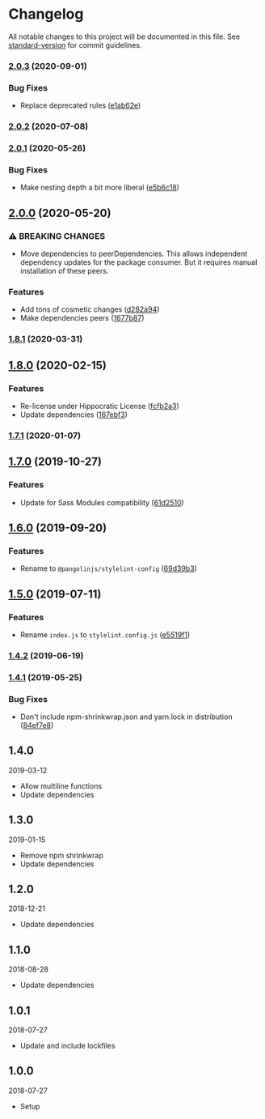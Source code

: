 # Changelog

All notable changes to this project will be documented in this file. See [standard-version](https://github.com/conventional-changelog/standard-version) for commit guidelines.

### [2.0.3](https://github.com/pangolinjs/stylelint-config/compare/v2.0.2...v2.0.3) (2020-09-01)


### Bug Fixes

* Replace deprecated rules ([e1ab62e](https://github.com/pangolinjs/stylelint-config/commit/e1ab62e175328dc0d2f34ae6a3f815e4f1b2a146))

### [2.0.2](https://github.com/pangolinjs/stylelint-config/compare/v2.0.1...v2.0.2) (2020-07-08)

### [2.0.1](https://github.com/pangolinjs/stylelint-config/compare/v2.0.0...v2.0.1) (2020-05-26)


### Bug Fixes

* Make nesting depth a bit more liberal ([e5b6c18](https://github.com/pangolinjs/stylelint-config/commit/e5b6c18c4024eab7ebefcf100c115ecc5627b2ce))

## [2.0.0](https://github.com/pangolinjs/stylelint-config/compare/v1.8.1...v2.0.0) (2020-05-20)


### ⚠ BREAKING CHANGES

* Move dependencies to peerDependencies. This allows independent dependency updates for the package consumer. But it requires manual installation of these peers.

### Features

* Add tons of cosmetic changes ([d282a94](https://github.com/pangolinjs/stylelint-config/commit/d282a9452bc09306429fd8edc4354f0f3c4c4148))
* Make dependencies peers ([1677b87](https://github.com/pangolinjs/stylelint-config/commit/1677b87011e9eacb6ec353b2177688610163a7fa))

### [1.8.1](https://github.com/pangolinjs/stylelint-config/compare/v1.8.0...v1.8.1) (2020-03-31)

## [1.8.0](https://github.com/pangolinjs/stylelint-config/compare/v1.7.1...v1.8.0) (2020-02-15)


### Features

* Re-license under Hippocratic License ([fcfb2a3](https://github.com/pangolinjs/stylelint-config/commit/fcfb2a3b0271835d3fa99d3bc666a6700f7dca29))
* Update dependencies ([167ebf3](https://github.com/pangolinjs/stylelint-config/commit/167ebf3d10d3ac1ac9b32e29942920e420f27b32))

### [1.7.1](https://github.com/pangolinjs/stylelint-config/compare/v1.7.0...v1.7.1) (2020-01-07)

## [1.7.0](https://github.com/pangolinjs/stylelint-config/compare/v1.6.0...v1.7.0) (2019-10-27)


### Features

* Update for Sass Modules compatibility ([61d2510](https://github.com/pangolinjs/stylelint-config/commit/61d2510))

## [1.6.0](https://github.com/pangolinjs/stylelint-config/compare/v1.5.0...v1.6.0) (2019-09-20)


### Features

* Rename to `@pangolinjs/stylelint-config` ([69d39b3](https://github.com/pangolinjs/stylelint-config/commit/69d39b3))

## [1.5.0](https://github.com/pangolinjs/stylelint-config/compare/v1.4.2...v1.5.0) (2019-07-11)


### Features

* Rename `index.js` to `stylelint.config.js` ([e5519f1](https://github.com/pangolinjs/stylelint-config/commit/e5519f1))



### [1.4.2](https://github.com/pangolinjs/stylelint-config/compare/v1.4.1...v1.4.2) (2019-06-19)



### [1.4.1](https://github.com/pangolinjs/stylelint-config/compare/v1.4.0...v1.4.1) (2019-05-25)


### Bug Fixes

* Don't include npm-shrinkwrap.json and yarn.lock in distribution ([84ef7e8](https://github.com/pangolinjs/stylelint-config/commit/84ef7e8))



## 1.4.0
2019-03-12

- Allow multiline functions
- Update dependencies



## 1.3.0
2019-01-15

- Remove npm shrinkwrap
- Update dependencies



## 1.2.0
2018-12-21

- Update dependencies



## 1.1.0
2018-08-28

- Update dependencies



## 1.0.1
2018-07-27

- Update and include lockfiles



## 1.0.0
2018-07-27

- Setup
